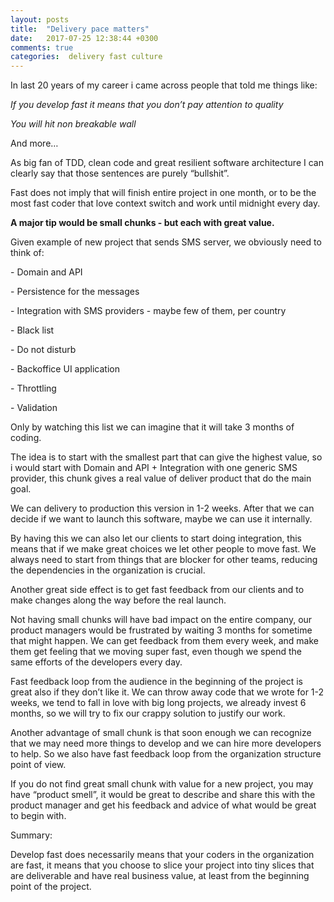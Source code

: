 ```yaml
---
layout: posts
title:  "Delivery pace matters"
date:   2017-07-25 12:38:44 +0300
comments: true
categories:  delivery fast culture
---
```

<p>
In last 20 years of my career i came across people that told me things like:
</p>
<p>
<i>If you develop fast it means that you don’t pay attention to quality</i>
</p>
<p>
<i>	
You will hit non breakable wall
</i>
</p>
<p>
And more…
</p>
<p>
As big fan of TDD, clean code and great resilient software architecture I can clearly say that those sentences are purely “bullshit”.
</p>
<p>
Fast does not imply that will finish entire project in one month, or to be the most fast coder that love context switch and work until midnight every day.
</p>
<p>
<b>A major tip would be small chunks - but each with great value.</b>
</p>
<p>
Given example of new project that sends SMS server, we obviously need to think of:
</p>
<p>- Domain and API</p>
<p>- Persistence for the messages</p>
<p>- Integration with SMS providers - maybe few of them, per country</p>
<p>- Black list</p>
<p>- Do not disturb</p>
<p>- Backoffice UI application</p>
<p>- Throttling</p>
<p>- Validation</p>

<p>
Only by watching this list we can imagine that it will take 3 months of coding. 
</p>

<p>
The idea is to start with the smallest part that can give the highest value, so i would start with Domain and API + Integration with one generic SMS provider, this chunk gives a real value of deliver product that do the main goal.
</p>

<p>
We can delivery to production this version in 1-2 weeks. After that we can decide if we want to launch this software, maybe we can use it internally.
</p>

<p>
By having this we can also let our clients to start doing integration, this means that if we make great choices we let other people to move fast. We always need to start from things that are blocker for other teams, reducing the dependencies in the organization is crucial.
</p>

<p>
Another great side effect is to get fast feedback from our clients and to make changes along the way before the real launch.
</p>

<p>
Not having small chunks will have bad impact on the entire company, our product managers would be frustrated by waiting 3 months for sometime that might happen. We can get feedback from them every week, and make them get feeling that we moving super fast, even though we spend the same efforts of the developers every day.
</p>

<p>
Fast feedback loop from the audience in the beginning of the project is great also if they don’t like it. We can throw away code that we wrote for 1-2 weeks, we tend to fall in love with big long projects, we already invest 6 months, so we will try to fix our crappy solution to justify our work.
</p>

<p>
Another advantage of small chunk is that soon enough we can recognize that we may need more things to develop and we can hire more developers to help. So we also have fast feedback loop from the organization structure point of view.
</p>

<p>
If you do not find great small chunk with value for a new project, you may have “product smell”, it would be great to describe and share this with the product manager and get his feedback and advice of what would be great to begin with.
</p>
<p>
Summary:
</p>
<p>
Develop fast does necessarily means that your coders in the organization are fast, it means that you choose to slice your project into tiny slices that are deliverable and have real business value, at least from the beginning point of the project.
</p>


